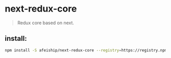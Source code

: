 # next-redux-core
> Redux core based on next.

## install:
```bash
npm install -S afeiship/next-redux-core --registry=https://registry.npm.taobao.org
```
